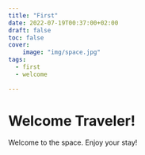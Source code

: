```yaml
---
title: "First"
date: 2022-07-19T00:37:00+02:00
draft: false
toc: false
cover:
    image: "img/space.jpg"
tags:
  - first
  - welcome
  
---
```

# Welcome Traveler!
Welcome to the space. Enjoy your stay!